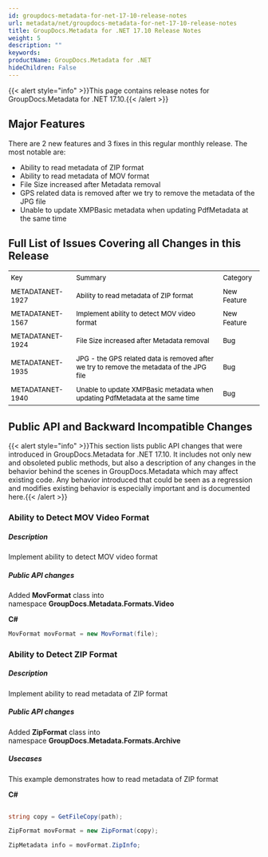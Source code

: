 ```yaml
---
id: groupdocs-metadata-for-net-17-10-release-notes
url: metadata/net/groupdocs-metadata-for-net-17-10-release-notes
title: GroupDocs.Metadata for .NET 17.10 Release Notes
weight: 5
description: ""
keywords: 
productName: GroupDocs.Metadata for .NET
hideChildren: False
---
```

{{< alert style="info" >}}This page contains release notes for GroupDocs.Metadata for .NET 17.10.{{< /alert >}}

## Major Features

There are 2 new features and 3 fixes in this regular monthly release. The most notable are:

*   Ability to read metadata of ZIP format
*   Ability to read metadata of MOV format
*   File Size increased after Metadata removal
*   GPS related data is removed after we try to remove the metadata of the JPG file
*   Unable to update XMPBasic metadata when updating PdfMetadata at the same time

## Full List of Issues Covering all Changes in this Release

<table class="confluenceTable"><tbody><tr style="font-size: 10pt; line-height: 13pt; background-color: initial; background-image: none;"><td style="font-size: 10pt; line-height: 13pt; background-color: initial; background-image: none; padding-top: 5px; padding-right: 5px; padding-bottom: 5px; padding-left: 5px; min-width: 0.6em;" class="confluenceTd"><span style="color: rgb(0, 0, 0);">Key</span></td><td style="font-size: 10pt; line-height: 13pt; background-color: initial; background-image: none; padding-top: 5px; padding-right: 5px; padding-bottom: 5px; padding-left: 5px; min-width: 0.6em;" class="confluenceTd"><span style="color: rgb(0, 0, 0);">Summary</span></td><td style="font-size: 10pt; line-height: 13pt; background-color: initial; background-image: none; padding-top: 5px; padding-right: 5px; padding-bottom: 5px; padding-left: 5px; min-width: 0.6em;" class="confluenceTd"><span style="color: rgb(0, 0, 0);">Category</span></td></tr><tr style="font-size: 10pt; line-height: 13pt; background-color: initial; background-image: none;"><td style="font-size: 10pt; line-height: 13pt; background-color: initial; background-image: none; padding-top: 5px; padding-right: 5px; padding-bottom: 5px; padding-left: 5px; min-width: 0.6em;" class="confluenceTd"><span style="color: rgb(0, 0, 0);">METADATANET-1927</span>&nbsp;</td><td style="font-size: 10pt; line-height: 13pt; background-color: initial; background-image: none; padding-top: 5px; padding-right: 5px; padding-bottom: 5px; padding-left: 5px; min-width: 0.6em;" class="confluenceTd"><span style="color: rgb(0, 0, 0);">Ability to read metadata of ZIP format</span>&nbsp;</td><td style="font-size: 10pt; line-height: 13pt; background-color: initial; background-image: none; padding-top: 5px; padding-right: 5px; padding-bottom: 5px; padding-left: 5px; min-width: 0.6em;" class="confluenceTd"><span style="color: rgb(0, 0, 0);">New Feature</span>&nbsp;</td></tr><tr style="font-size: 10pt; line-height: 13pt; background-color: initial; background-image: none;"><td style="font-size: 10pt; line-height: 13pt; background-color: initial; background-image: none; padding-top: 5px; padding-right: 5px; padding-bottom: 5px; padding-left: 5px; min-width: 0.6em;" class="confluenceTd"><span style="color: rgb(0, 0, 0);">METADATANET-1567</span></td><td style="font-size: 10pt; line-height: 13pt; background-color: initial; background-image: none; padding-top: 5px; padding-right: 5px; padding-bottom: 5px; padding-left: 5px; min-width: 0.6em;" class="confluenceTd"><span style="color: rgb(0, 0, 0);">Implement ability to detect MOV video format</span>&nbsp;</td><td style="font-size: 10pt; line-height: 13pt; background-color: initial; background-image: none; padding-top: 5px; padding-right: 5px; padding-bottom: 5px; padding-left: 5px; min-width: 0.6em;" class="confluenceTd"><span style="color: rgb(0, 0, 0);">New Feature</span></td></tr><tr style="font-size: 10pt; line-height: 13pt; background-color: initial; background-image: none;"><td style="font-size: 10pt; line-height: 13pt; background-color: initial; background-image: none; padding-top: 5px; padding-right: 5px; padding-bottom: 5px; padding-left: 5px; min-width: 0.6em;" class="confluenceTd"><span style="color: rgb(0, 0, 0);">METADATANET-1924</span></td><td style="font-size: 10pt; line-height: 13pt; background-color: initial; background-image: none; padding-top: 5px; padding-right: 5px; padding-bottom: 5px; padding-left: 5px; min-width: 0.6em;" class="confluenceTd"><span style="color: rgb(0, 0, 0);">File Size increased after Metadata removal</span>&nbsp;</td><td style="font-size: 10pt; line-height: 13pt; background-color: initial; background-image: none; padding-top: 5px; padding-right: 5px; padding-bottom: 5px; padding-left: 5px; min-width: 0.6em;" class="confluenceTd"><span style="color: rgb(0, 0, 0);">Bug</span></td></tr><tr style="font-size: 10pt; line-height: 13pt; background-color: initial; background-image: none;"><td style="font-size: 10pt; line-height: 13pt; background-color: initial; background-image: none; padding-top: 5px; padding-right: 5px; padding-bottom: 5px; padding-left: 5px; min-width: 0.6em;" class="confluenceTd"><span style="color: rgb(0, 0, 0);">METADATANET-1935</span></td><td style="font-size: 10pt; line-height: 13pt; background-color: initial; background-image: none; padding-top: 5px; padding-right: 5px; padding-bottom: 5px; padding-left: 5px; min-width: 0.6em;" class="confluenceTd"><span style="color: rgb(0, 0, 0);">JPG - the GPS related data is removed after we try to remove the metadata of the JPG file</span>&nbsp;</td><td style="font-size: 10pt; line-height: 13pt; background-color: initial; background-image: none; padding-top: 5px; padding-right: 5px; padding-bottom: 5px; padding-left: 5px; min-width: 0.6em;" class="confluenceTd"><span style="color: rgb(0, 0, 0);">Bug</span></td></tr><tr style="font-size: 10pt; line-height: 13pt; background-color: initial; background-image: none;"><td style="font-size: 10pt; line-height: 13pt; background-color: initial; background-image: none; padding-top: 5px; padding-right: 5px; padding-bottom: 5px; padding-left: 5px; min-width: 0.6em;" class="confluenceTd"><span style="color: rgb(0, 0, 0);">METADATANET-1940</span></td><td style="font-size: 10pt; line-height: 13pt; background-color: initial; background-image: none; padding-top: 5px; padding-right: 5px; padding-bottom: 5px; padding-left: 5px; min-width: 0.6em;" class="confluenceTd"><span style="color: rgb(0, 0, 0);">Unable to update XMPBasic metadata when updating PdfMetadata at the same time</span></td><td style="font-size: 10pt; line-height: 13pt; background-color: initial; background-image: none; padding-top: 5px; padding-right: 5px; padding-bottom: 5px; padding-left: 5px; min-width: 0.6em;" class="confluenceTd"><span style="color: rgb(0, 0, 0);">Bug</span></td></tr></tbody></table>

## Public API and Backward Incompatible Changes

{{< alert style="info" >}}This section lists public API changes that were introduced in GroupDocs.Metadata for .NET 17.10. It includes not only new and obsoleted public methods, but also a description of any changes in the behavior behind the scenes in GroupDocs.Metadata which may affect existing code. Any behavior introduced that could be seen as a regression and modifies existing behavior is especially important and is documented here.{{< /alert >}}

### Ability to Detect MOV Video Format

##### Description

Implement ability to detect MOV video format

##### Public API changes

Added **MovFormat** class into namespace **GroupDocs.Metadata.Formats.Video**

**C#**

```csharp
MovFormat movFormat = new MovFormat(file);
```

### Ability to Detect ZIP Format

##### Description

Implement ability to read metadata of ZIP format

##### Public API changes

Added **ZipFormat** class into namespace **GroupDocs.Metadata.Formats.Archive**

##### Usecases

This example demonstrates how to read metadata of ZIP format

**C#**

```csharp
 
string copy = GetFileCopy(path);

ZipFormat movFormat = new ZipFormat(copy);

ZipMetadata info = movFormat.ZipInfo;
 
```
